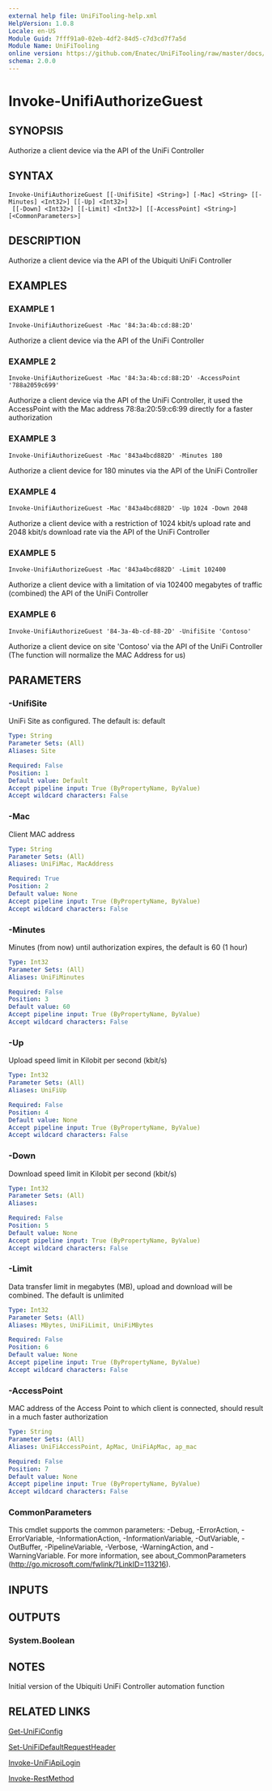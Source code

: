 ```yaml
---
external help file: UniFiTooling-help.xml
HelpVersion: 1.0.8
Locale: en-US
Module Guid: 7fff91a0-02eb-4df2-84d5-c7d3cd7f7a5d
Module Name: UniFiTooling
online version: https://github.com/Enatec/UniFiTooling/raw/master/docs/Invoke-UnifiAuthorizeGuest.md
schema: 2.0.0
---
```


# Invoke-UnifiAuthorizeGuest

## SYNOPSIS
Authorize a client device via the API of the UniFi Controller

## SYNTAX

```
Invoke-UnifiAuthorizeGuest [[-UnifiSite] <String>] [-Mac] <String> [[-Minutes] <Int32>] [[-Up] <Int32>]
 [[-Down] <Int32>] [[-Limit] <Int32>] [[-AccessPoint] <String>] [<CommonParameters>]
```

## DESCRIPTION
Authorize a client device via the API of the Ubiquiti UniFi Controller

## EXAMPLES

### EXAMPLE 1
```
Invoke-UnifiAuthorizeGuest -Mac '84:3a:4b:cd:88:2D'
```

Authorize a client device via the API of the UniFi Controller

### EXAMPLE 2
```
Invoke-UnifiAuthorizeGuest -Mac '84:3a:4b:cd:88:2D' -AccessPoint '788a2059c699'
```

Authorize a client device via the API of the UniFi Controller, it used the AccessPoint with the Mac address 78:8a:20:59:c6:99 directly for a faster authorization

### EXAMPLE 3
```
Invoke-UnifiAuthorizeGuest -Mac '843a4bcd882D' -Minutes 180
```

Authorize a client device for 180 minutes via the API of the UniFi Controller

### EXAMPLE 4
```
Invoke-UnifiAuthorizeGuest -Mac '843a4bcd882D' -Up 1024 -Down 2048
```

Authorize a client device with a restriction of 1024 kbit/s upload rate and 2048 kbit/s download rate via the API of the UniFi Controller

### EXAMPLE 5
```
Invoke-UnifiAuthorizeGuest -Mac '843a4bcd882D' -Limit 102400
```

Authorize a client device with a limitation of  via 102400 megabytes of traffic (combined) the API of the UniFi Controller

### EXAMPLE 6
```
Invoke-UnifiAuthorizeGuest '84-3a-4b-cd-88-2D' -UnifiSite 'Contoso'
```

Authorize a client device on site 'Contoso' via the API of the UniFi Controller (The function will normalize the MAC Address for us)

## PARAMETERS

### -UnifiSite
UniFi Site as configured.
The default is: default

```yaml
Type: String
Parameter Sets: (All)
Aliases: Site

Required: False
Position: 1
Default value: Default
Accept pipeline input: True (ByPropertyName, ByValue)
Accept wildcard characters: False
```

### -Mac
Client MAC address

```yaml
Type: String
Parameter Sets: (All)
Aliases: UniFiMac, MacAddress

Required: True
Position: 2
Default value: None
Accept pipeline input: True (ByPropertyName, ByValue)
Accept wildcard characters: False
```

### -Minutes
Minutes (from now) until authorization expires, the default is 60 (1 hour)

```yaml
Type: Int32
Parameter Sets: (All)
Aliases: UniFiMinutes

Required: False
Position: 3
Default value: 60
Accept pipeline input: True (ByPropertyName, ByValue)
Accept wildcard characters: False
```

### -Up
Upload speed limit in Kilobit per second (kbit/s)

```yaml
Type: Int32
Parameter Sets: (All)
Aliases: UniFiUp

Required: False
Position: 4
Default value: None
Accept pipeline input: True (ByPropertyName, ByValue)
Accept wildcard characters: False
```

### -Down
Download speed limit in Kilobit per second (kbit/s)

```yaml
Type: Int32
Parameter Sets: (All)
Aliases:

Required: False
Position: 5
Default value: None
Accept pipeline input: True (ByPropertyName, ByValue)
Accept wildcard characters: False
```

### -Limit
Data transfer limit in megabytes (MB), upload and download will be combined.
The default is unlimited

```yaml
Type: Int32
Parameter Sets: (All)
Aliases: MBytes, UniFiLimit, UniFiMBytes

Required: False
Position: 6
Default value: None
Accept pipeline input: True (ByPropertyName, ByValue)
Accept wildcard characters: False
```

### -AccessPoint
MAC address of the Access Point to which client is connected, should result in a much faster authorization

```yaml
Type: String
Parameter Sets: (All)
Aliases: UniFiAccessPoint, ApMac, UniFiApMac, ap_mac

Required: False
Position: 7
Default value: None
Accept pipeline input: True (ByPropertyName, ByValue)
Accept wildcard characters: False
```

### CommonParameters
This cmdlet supports the common parameters: -Debug, -ErrorAction, -ErrorVariable, -InformationAction, -InformationVariable, -OutVariable, -OutBuffer, -PipelineVariable, -Verbose, -WarningAction, and -WarningVariable.
For more information, see about_CommonParameters (http://go.microsoft.com/fwlink/?LinkID=113216).

## INPUTS

## OUTPUTS

### System.Boolean
## NOTES
Initial version of the Ubiquiti UniFi Controller automation function

## RELATED LINKS

[Get-UniFiConfig]()

[Set-UniFiDefaultRequestHeader]()

[Invoke-UniFiApiLogin]()

[Invoke-RestMethod]()

